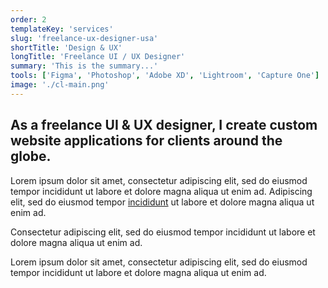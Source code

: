 ```yaml
---
order: 2
templateKey: 'services'
slug: 'freelance-ux-designer-usa'
shortTitle: 'Design & UX'
longTitle: 'Freelance UI / UX Designer'
summary: 'This is the summary...'
tools: ['Figma', 'Photoshop', 'Adobe XD', 'Lightroom', 'Capture One']
image: './cl-main.png'
---
```


## As a freelance <span>UI & UX designer</span>, I create custom website applications for clients around the globe.

Lorem ipsum dolor sit amet, consectetur adipiscing elit, sed do eiusmod tempor incididunt ut labore et dolore magna aliqua ut enim ad. Adipiscing elit, sed do eiusmod tempor [incididunt](/freelance-web-developer-usa/ 'Developer') ut labore et dolore magna aliqua ut enim ad.

Consectetur adipiscing elit, sed do eiusmod tempor incididunt ut labore et dolore magna aliqua ut enim ad.

Lorem ipsum dolor sit amet, consectetur adipiscing elit, sed do eiusmod tempor incididunt ut labore et dolore magna aliqua ut enim ad.
